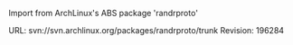 Import from ArchLinux's ABS package 'randrproto'

URL: svn://svn.archlinux.org/packages/randrproto/trunk
Revision: 196284
